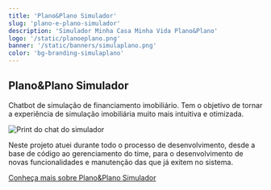 ```yaml
---
title: 'Plano&Plano Simulador'
slug: 'plano-e-plano-simulador'
description: 'Simulador Minha Casa Minha Vida Plano&Plano'
logo: '/static/planoeplano.png'
banner: '/static/banners/simulaplano.png'
color: 'bg-branding-simulaplano'
---
```


## Plano&Plano Simulador

Chatbot de simulação de financiamento imobiliário. Tem o objetivo de tornar a experiência de simulação imobiliária muito mais intuitiva e otimizada.

![Print do chat do simulador](/static/projetos/planoeplano-simulador-chat.png "Print do chat do simulador")

Neste projeto atuei durante todo o processo de desenvolvimento, desde a base de código ao gerenciamento do time, para o desenvolvimento de novas funcionalidades e manutenção das que já exitem no sistema.

<a href="https://planoeplanosimulador.com.br" target='_blank'>Conheça mais sobre Plano&Plano Simulador</a>
